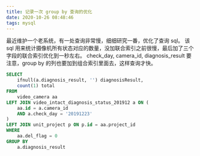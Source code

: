 ```yaml
---
title: 记录一次 group by 查询的优化
date: 2020-10-26 08:48:46
tags: mysql
---
```

最近维护一个老系统，有一处查询非常慢，细细研究一番，优化了查询 sql。
该 sql 用来统计摄像机所有状态对应的数量，没加联合索引之前很慢，最后加了三个字段的联合索引优化到一秒左右。
check_day, camera_id, diagnosis_result
要注意，group by 的列也要加到组合索引里面去，这样查询才快。

```sql
SELECT
	ifnull(a.diagnosis_result, '') diagnosisResult,
	count(1) total
FROM
	video_camera aa
LEFT JOIN video_intact_diagnosis_status_201912 a ON (
	aa.id = a.camera_id
	AND a.check_day = '20191223'
)
LEFT JOIN unit_project p ON p.id = aa.project_id
WHERE
	aa.del_flag = 0
GROUP BY
	a.diagnosis_result
```